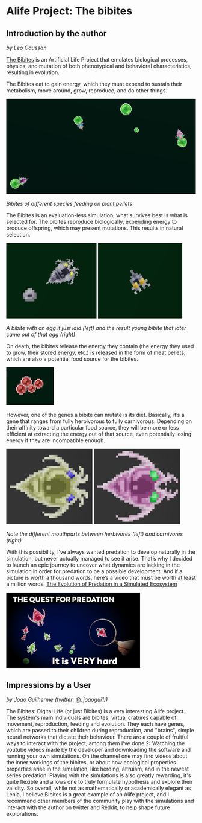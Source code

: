 # Alife Project: The bibites

## Introduction by the author

*by Leo Caussan*

[The Bibites](https://leocaussan.itch.io/the-bibites) is an Artificial Life Project that emulates biological processes, physics, and mutation of both phenotypical and behavioral characteristics, resulting in evolution.

The Bibites eat to gain energy, which they must expend to sustain their metabolism, move around, grow, reproduce, and do other things.

![Bibites Feeding on Pellets](images/bibites1.png)

*Bibites of different species feeding on plant pellets*

The Bibites is an evaluation-less simulation, what survives best is what is selected for. The bibites reproduce biologically, expending energy to produce offspring, which may present mutations. This results in natural selection.

![A bibite with an egg](images/bibites2a.png)
![A young bibite](images/bibites2b.png)

*A bibite with an egg it just laid (left) and the result young bibite that later came out of that egg (right)*

On death, the bibites release the energy they contain (the energy they used to grow, their stored energy, etc.) is released in the form of meat pellets, which are also a potential food source for the bibites.

![Meat left after a bibite dies](images/bibites3.png)

However, one of the genes a bibite can mutate is its diet. Basically, it’s a gene that ranges from fully herbivorous to fully carnivorous. Depending on their affinity toward a particular food source, they will be more or less efficient at extracting the energy out of that source, even potentially losing energy if they are incompatible enough.

![Herbivore Bibite](images/bibites4a.png)
![Carnivore Bibite](images/bibites4b.png)

*Note the different mouthparts between herbivores (left) and carnivores (right)*

With this possibility, I’ve always wanted predation to develop naturally in the simulation, but never actually managed to see it arise.
That’s why I decided to launch an epic journey to uncover what dynamics are lacking in the simulation in order for predation to be a possible development.
And if a picture is worth a thousand words, here’s a video that must be worth at least a million words. [The Evolution of Predation in a Simulated Ecosystem](https://www.youtube.com/watch?v=rPkMoFJNcLA)

![The latest Bibites video](images/bibites5.png)

## Impressions by a User

*by Joao Guilherme (twitter: @_joaogui1))*

The Bibites: Digital Life (or just Bibites) is a very interesting Alife project. The system's main individuals are bibites, virtual cratures capable of movement, reproduction, feeding and evolution. They each have genes, which are passed to their children during reproduction, and "brains", simple neural networks that dictate their behaviour. There are a couple of fruitful ways to interact with the project, among them I've done 2:  Watching the youtube videos made by the developer and downloading the software and running your own simulations. On the channel one may find videos about the inner workings of the bibites, or about how ecological properties properties arise in the simulation, like herding, altruism, and in the newest series predation.  Playing with the simulations is also greatly rewarding, it's quite flexible and allows one to truly formulate hypothesis and explore their validity.
So overall, while not as mathematically or academically elegant as Lenia, I believe Bibites is a great example of an Alife project, and I recommend other members of the community play with the simulations and interact with the author on twitter and Reddit, to help shape future explorations.
